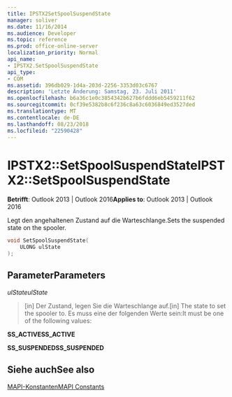 ```yaml
---
title: IPSTX2SetSpoolSuspendState
manager: soliver
ms.date: 11/16/2014
ms.audience: Developer
ms.topic: reference
ms.prod: office-online-server
localization_priority: Normal
api_name:
- IPSTX2.SetSpoolSuspendState
api_type:
- COM
ms.assetid: 396db029-1d4a-203d-2256-3353d03c6767
description: 'Letzte Änderung: Samstag, 23. Juli 2011'
ms.openlocfilehash: b6a36c1e0c3854342b627b6fddd6eb5459211f62
ms.sourcegitcommit: 0cf39e5382b8c6f236c8a63c6036849ed3527ded
ms.translationtype: MT
ms.contentlocale: de-DE
ms.lasthandoff: 08/23/2018
ms.locfileid: "22590428"
---
```

# <a name="ipstx2setspoolsuspendstate"></a><span data-ttu-id="6463f-103">IPSTX2::SetSpoolSuspendState</span><span class="sxs-lookup"><span data-stu-id="6463f-103">IPSTX2::SetSpoolSuspendState</span></span>

  
  
<span data-ttu-id="6463f-104">**Betrifft**: Outlook 2013 | Outlook 2016</span><span class="sxs-lookup"><span data-stu-id="6463f-104">**Applies to**: Outlook 2013 | Outlook 2016</span></span> 
  
<span data-ttu-id="6463f-105">Legt den angehaltenen Zustand auf die Warteschlange.</span><span class="sxs-lookup"><span data-stu-id="6463f-105">Sets the suspended state on the spooler.</span></span>
  
```cpp
void SetSpoolSuspendState( 
    ULONG ulState 
);
```

## <a name="parameters"></a><span data-ttu-id="6463f-106">Parameter</span><span class="sxs-lookup"><span data-stu-id="6463f-106">Parameters</span></span>

 <span data-ttu-id="6463f-107">_ulState_</span><span class="sxs-lookup"><span data-stu-id="6463f-107">_ulState_</span></span>
  
> <span data-ttu-id="6463f-108">[in] Der Zustand, legen Sie die Warteschlange auf.</span><span class="sxs-lookup"><span data-stu-id="6463f-108">[in] The state to set the spooler to.</span></span> <span data-ttu-id="6463f-109">Es muss eine der folgenden Werte sein:</span><span class="sxs-lookup"><span data-stu-id="6463f-109">It must be one of the following values:</span></span>
    
 <span data-ttu-id="6463f-110">**SS_ACTIVE**</span><span class="sxs-lookup"><span data-stu-id="6463f-110">**SS_ACTIVE**</span></span>
  
> 
    
 <span data-ttu-id="6463f-111">**SS_SUSPENDED**</span><span class="sxs-lookup"><span data-stu-id="6463f-111">**SS_SUSPENDED**</span></span>
  
> 
    
## <a name="see-also"></a><span data-ttu-id="6463f-112">Siehe auch</span><span class="sxs-lookup"><span data-stu-id="6463f-112">See also</span></span>



[<span data-ttu-id="6463f-113">MAPI-Konstanten</span><span class="sxs-lookup"><span data-stu-id="6463f-113">MAPI Constants</span></span>](mapi-constants.md)


